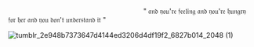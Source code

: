‎ ‎ ‎ ‎ ‎ ‎ ‎ ‎ ‎ ‎ ‎ ‎ ‎ ‎ ‎ ‎ ‎ ‎ ‎ ‎ ‎ ‎ ‎ ‎ ‎ ‎ ‎ ‎ ‎ ‎ ‎ ‎ ‎ ‎ ‎ ‎ ‎ ‎ ‎ ‎ ‎ ‎ ‎ ‎ ‎ ‎ ‎ ‎ ‎ ‎ ‎ ‎ ‎ ‎ ‎ ‎ ‎ ‎ ‎ ‎ ‎ ‎ ‎ ‎ ‎ ‎ ‎ ‎ ‎ ‎ ‎ ‎ ‎ ‎ ‎ ‎ ‎ ‎  ‎" 𝔞𝔫𝔡 𝔶𝔬𝔲'𝔯𝔢 𝔣𝔢𝔢𝔩𝔦𝔫𝔤 𝔞𝔫𝔡 𝔶𝔬𝔲'𝔯𝔢 𝔥𝔲𝔫𝔤𝔯𝔶 𝔣𝔬𝔯 𝔥𝔢𝔯 𝔞𝔫𝔡 𝔶𝔬𝔲 𝔡𝔬𝔫'𝔱 𝔲𝔫𝔡𝔢𝔯𝔰𝔱𝔞𝔫𝔡 𝔦𝔱 "

![tumblr_2e948b7373647d4144ed3206d4df19f2_6827b014_2048 (1)](https://github.com/user-attachments/assets/ef40fcf3-1655-4dd5-92aa-12e37c9fa0a3)
